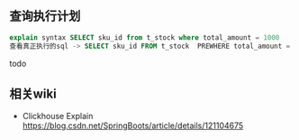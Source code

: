 ## 查询执行计划

```sql
explain syntax SELECT sku_id from t_stock where total_amount = 1000
查看真正执行的sql -> SELECT sku_id FROM t_stock  PREWHERE total_amount = 1000
```

 

todo



## 相关wiki

- Clickhouse Explain https://blog.csdn.net/SpringBoots/article/details/121104675